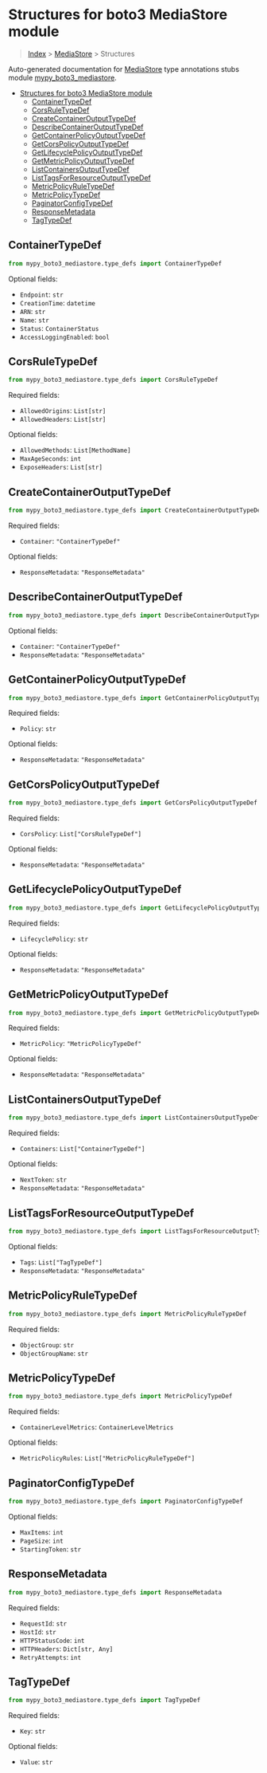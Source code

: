 # Structures for boto3 MediaStore module

> [Index](../index.md) > [MediaStore](./index.md) > Structures

Auto-generated documentation for [MediaStore](https://boto3.amazonaws.com/v1/documentation/api/latest/reference/services/mediastore.html#MediaStore)
type annotations stubs module [mypy_boto3_mediastore](https://pypi.org/project/mypy-boto3-mediastore/).

- [Structures for boto3 MediaStore module](#structures-for-boto3-mediastore-module)
  - [ContainerTypeDef](#containertypedef)
  - [CorsRuleTypeDef](#corsruletypedef)
  - [CreateContainerOutputTypeDef](#createcontaineroutputtypedef)
  - [DescribeContainerOutputTypeDef](#describecontaineroutputtypedef)
  - [GetContainerPolicyOutputTypeDef](#getcontainerpolicyoutputtypedef)
  - [GetCorsPolicyOutputTypeDef](#getcorspolicyoutputtypedef)
  - [GetLifecyclePolicyOutputTypeDef](#getlifecyclepolicyoutputtypedef)
  - [GetMetricPolicyOutputTypeDef](#getmetricpolicyoutputtypedef)
  - [ListContainersOutputTypeDef](#listcontainersoutputtypedef)
  - [ListTagsForResourceOutputTypeDef](#listtagsforresourceoutputtypedef)
  - [MetricPolicyRuleTypeDef](#metricpolicyruletypedef)
  - [MetricPolicyTypeDef](#metricpolicytypedef)
  - [PaginatorConfigTypeDef](#paginatorconfigtypedef)
  - [ResponseMetadata](#responsemetadata)
  - [TagTypeDef](#tagtypedef)

## ContainerTypeDef

```python
from mypy_boto3_mediastore.type_defs import ContainerTypeDef
```




Optional fields:
- `Endpoint`: `str`
- `CreationTime`: `datetime`
- `ARN`: `str`
- `Name`: `str`
- `Status`: `ContainerStatus`
- `AccessLoggingEnabled`: `bool`


## CorsRuleTypeDef

```python
from mypy_boto3_mediastore.type_defs import CorsRuleTypeDef
```


Required fields:
- `AllowedOrigins`: `List[str]`
- `AllowedHeaders`: `List[str]`



Optional fields:
- `AllowedMethods`: `List[MethodName]`
- `MaxAgeSeconds`: `int`
- `ExposeHeaders`: `List[str]`


## CreateContainerOutputTypeDef

```python
from mypy_boto3_mediastore.type_defs import CreateContainerOutputTypeDef
```


Required fields:
- `Container`: `"ContainerTypeDef"`



Optional fields:
- `ResponseMetadata`: `"ResponseMetadata"`


## DescribeContainerOutputTypeDef

```python
from mypy_boto3_mediastore.type_defs import DescribeContainerOutputTypeDef
```




Optional fields:
- `Container`: `"ContainerTypeDef"`
- `ResponseMetadata`: `"ResponseMetadata"`


## GetContainerPolicyOutputTypeDef

```python
from mypy_boto3_mediastore.type_defs import GetContainerPolicyOutputTypeDef
```


Required fields:
- `Policy`: `str`



Optional fields:
- `ResponseMetadata`: `"ResponseMetadata"`


## GetCorsPolicyOutputTypeDef

```python
from mypy_boto3_mediastore.type_defs import GetCorsPolicyOutputTypeDef
```


Required fields:
- `CorsPolicy`: `List["CorsRuleTypeDef"]`



Optional fields:
- `ResponseMetadata`: `"ResponseMetadata"`


## GetLifecyclePolicyOutputTypeDef

```python
from mypy_boto3_mediastore.type_defs import GetLifecyclePolicyOutputTypeDef
```


Required fields:
- `LifecyclePolicy`: `str`



Optional fields:
- `ResponseMetadata`: `"ResponseMetadata"`


## GetMetricPolicyOutputTypeDef

```python
from mypy_boto3_mediastore.type_defs import GetMetricPolicyOutputTypeDef
```


Required fields:
- `MetricPolicy`: `"MetricPolicyTypeDef"`



Optional fields:
- `ResponseMetadata`: `"ResponseMetadata"`


## ListContainersOutputTypeDef

```python
from mypy_boto3_mediastore.type_defs import ListContainersOutputTypeDef
```


Required fields:
- `Containers`: `List["ContainerTypeDef"]`



Optional fields:
- `NextToken`: `str`
- `ResponseMetadata`: `"ResponseMetadata"`


## ListTagsForResourceOutputTypeDef

```python
from mypy_boto3_mediastore.type_defs import ListTagsForResourceOutputTypeDef
```




Optional fields:
- `Tags`: `List["TagTypeDef"]`
- `ResponseMetadata`: `"ResponseMetadata"`


## MetricPolicyRuleTypeDef

```python
from mypy_boto3_mediastore.type_defs import MetricPolicyRuleTypeDef
```


Required fields:
- `ObjectGroup`: `str`
- `ObjectGroupName`: `str`




## MetricPolicyTypeDef

```python
from mypy_boto3_mediastore.type_defs import MetricPolicyTypeDef
```


Required fields:
- `ContainerLevelMetrics`: `ContainerLevelMetrics`



Optional fields:
- `MetricPolicyRules`: `List["MetricPolicyRuleTypeDef"]`


## PaginatorConfigTypeDef

```python
from mypy_boto3_mediastore.type_defs import PaginatorConfigTypeDef
```




Optional fields:
- `MaxItems`: `int`
- `PageSize`: `int`
- `StartingToken`: `str`


## ResponseMetadata

```python
from mypy_boto3_mediastore.type_defs import ResponseMetadata
```


Required fields:
- `RequestId`: `str`
- `HostId`: `str`
- `HTTPStatusCode`: `int`
- `HTTPHeaders`: `Dict[str, Any]`
- `RetryAttempts`: `int`




## TagTypeDef

```python
from mypy_boto3_mediastore.type_defs import TagTypeDef
```


Required fields:
- `Key`: `str`



Optional fields:
- `Value`: `str`

